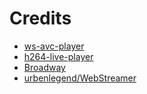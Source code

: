 # Credits

- [ws-avc-player](https://github.com/matijagaspar/ws-avc-player)
- [h264-live-player](https://github.com/131/h264-live-player)
- [Broadway](https://github.com/mbebenita/Broadway)
- [urbenlegend/WebStreamer](https://github.com/urbenlegend/WebStreamer)
